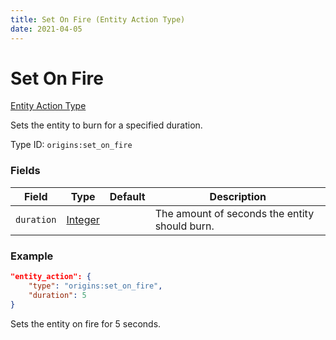 ```yaml
---
title: Set On Fire (Entity Action Type)
date: 2021-04-05
---
```


# Set On Fire

[Entity Action Type](../entity_action_types.md)

Sets the entity to burn for a specified duration.

Type ID: `origins:set_on_fire`

### Fields

Field  | Type | Default | Description
-------|------|---------|-------------
`duration` | [Integer](../data_types/integer.md) |  | The amount of seconds the entity should burn.

### Example
```json
"entity_action": {
    "type": "origins:set_on_fire",
    "duration": 5
}
```
Sets the entity on fire for 5 seconds.
